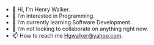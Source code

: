 - 👋 Hi, I’m Henry Walker.
- 👀 I’m interested in Programming.
- 🌱 I’m currently learning Software Development.
- 💞️ I’m not looking to collaborate on anything right now.
- 📫 How to reach me Hgwalker@yahoo.com.

<!---
HgWalker/HgWalker is a ✨ special ✨ repository because its `README.md` (this file) appears on your GitHub profile.
You can click the Preview link to take a look at your changes.
--->
